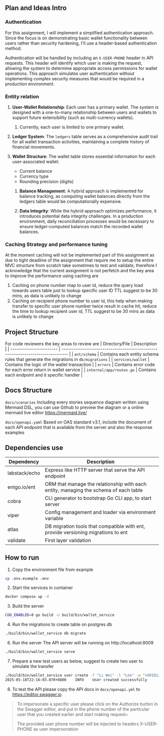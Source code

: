 ## Plan and Ideas Intro

### Authentication
For this assignment, I will implement a simplified authentication approach. Since the focus is on demonstrating basic wallet functionality between users rather than security hardening, I'll use a header-based authentication method.

Authentication will be handled by including an `X-USER-PHONE` header in API requests. This header will identify which user is making the request, allowing the system to determine appropriate access permissions for wallet operations. This approach simulates user authentication without implementing complex security measures that would be required in a production environment.


### Entity relation
1. **User-Wallet Relationship**: Each user has a primary wallet. The system is designed with a one-to-many relationship between users and wallets to support future extensibility (such as multi-currency wallets).
   1. Currently, each user is limited to one primary wallet.

2. **Ledger System**: The `ledgers` table serves as a comprehensive audit trail for all wallet transaction activities, maintaining a complete history of financial movements.

3. **Wallet Structure**: The wallet table stores essential information for each user-associated wallet:
   - Current balance
   - Currency type
   - Rounding precision (digits)
   
   1. **Balance Management**: A hybrid approach is implemented for balance tracking, as computing wallet balances directly from the ledgers table would be computationally expensive.
   
   2. **Data Integrity**: While the hybrid approach optimizes performance, it introduces potential data integrity challenges. In a production environment, daily reconciliation processes would be necessary to ensure ledger-computed balances match the recorded wallet balances.

### Caching Strategy and performance tuning
At the moment caching will not be implemented part of this assignment as due to tight deadline of the assignment that require me to setup the entire MVC structure from scratch take sometimes to test and validate, therefore I acknowledge that the current assignment is not perfetch and the key area to improve the performance using caching are

1. Caching on phone number map to user id, reduce the query load towards users table just to lookup specific user ID TTL suggest to be 30 mins, as data is unlikely to change
2. Caching on recipient phone number to user id, this help when making transfer to specific user phone number twice result in cache hit, reduce the time to lookup recipient user id, TTL suggest to be 30 mins
as data is unlikely to change

## Project Structure
For code reviewers the key areas to review are
| Directory/File           | Description                                                                       |
| ------------------------ | --------------------------------------------------------------------------------- |
| `ent/schema`             | Contains each entity schema rules that generate the migrations in `db/migrations` |
| `services/wallet`        | Contains the logic of the wallet transaction                                      |
| `errors`                 | Contains error code for each error return in wallet service                       |
| `internal/app/routes.go` | Contains each endpoint and it specific handler                                    |

## Docs Structure
`docs/scenarios`
Including every stories sequence diagram written using Mermaid DSL, you can use Github to preview the diagram or a online mermaid live editor https://mermaid.live/

`docs/openapi.yaml`
Based on OAS standard v3.1, include the document of each API endpoint that is available from the server and also the response examples

## Dependencies use
| Dependency    | Description                                                                          |
| ------------- | ------------------------------------------------------------------------------------ |
| labstack/echo | Express like HTTP server that serve the API endpoint                                 |
| entgo.io/ent  | ORM that manage the relationship with each entity, managing the schema of each table |
| cobra         | CLI generator to bootstrap Go CLI app, to start server                               |
| viper         | Config management and loader via environment variable                                |
| atlas         | DB migration tools that compatible with ent, provide versioning migrations to ent    |
| validate      | First layer validation                                                               |

## How to run
1. Copy the environment file from example
```bash
cp .env.example .env
```

2. Start the services in container
```bash
docker compose up -d 
```

3. Build the server
```bash
CGO_ENABLED=0 go build -o build/bin/wallet_service
```

4. Run the migrations to create table on postgres db
```bash
./build/bin/wallet_service db migrate
```

6. Run the server
The API server will be running on http://localhost:8009
```bash
./build/bin/wallet_service serve
```

7. Prepare a new test users as below, suggest to create two user to simulate the transfer
```bash
./build/bin/wallet_service user create -f "Li Wei" -l "Lee" -p "+6018129033"
2025-05-18T22:16:03.070+0800    INFO    User created successfully       {"user": "User(id=2b2e38a8-0f60-4872-99c3-95463c34d120, first_name=Li Wei, last_name=Lee, phone_number=+6018129033, created_at=Sun May 18 22:16:03 2025, updated_at=Sun May 18 22:16:03 2025)"}
```

8. To test the API please copy the API docs in `docs/openapi.yml` to 
https://editor.swagger.io

> To impersonate a specific user please click on the Authorize button in the Swagger editor, and put in the phone number of the particular user that you created earlier and start making request~
>
> The provided user phone number will be injected to headers X-USER-PHONE as user impersonation

